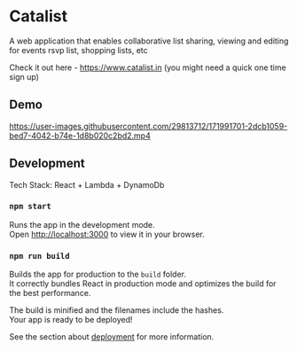 
# Catalist
A web application that enables collaborative list sharing, viewing and editing for events rsvp list, shopping lists, etc

Check it out here - https://www.catalist.in (you might need a quick one time sign up)

## Demo

https://user-images.githubusercontent.com/29813712/171991701-2dcb1059-bed7-4042-b74e-1d8b020c2bd2.mp4


## Development

Tech Stack: React + Lambda + DynamoDb

### `npm start`

Runs the app in the development mode.\
Open [http://localhost:3000](http://localhost:3000) to view it in your browser.

### `npm run build`

Builds the app for production to the `build` folder.\
It correctly bundles React in production mode and optimizes the build for the best performance.

The build is minified and the filenames include the hashes.\
Your app is ready to be deployed!

See the section about [deployment](https://facebook.github.io/create-react-app/docs/deployment) for more information.
